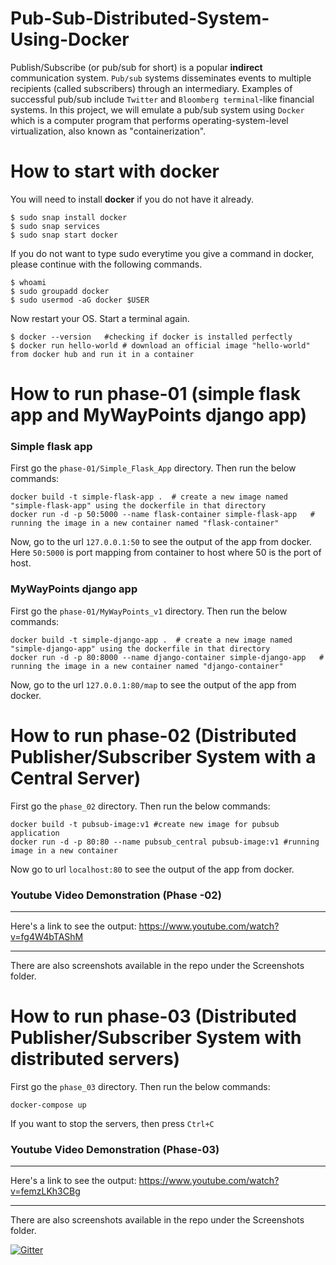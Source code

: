 # Pub-Sub-Distributed-System-Using-Docker

Publish/Subscribe (or pub/sub for short) is a popular **indirect** communication system. `Pub/sub` systems disseminates events to multiple recipients (called subscribers) through an intermediary. Examples of successful pub/sub include `Twitter` and `Bloomberg terminal`-like financial systems. In this project, we will emulate a pub/sub system using `Docker` which is a computer program that performs operating-system-level virtualization, also known as "containerization".

# How to start with docker

You will need to install **docker** if you do not have it already.

```
$ sudo snap install docker
$ sudo snap services
$ sudo snap start docker

```
If you do not want to type sudo everytime you give a command in docker, please continue with the following commands.

```
$ whoami
$ sudo groupadd docker
$ sudo usermod -aG docker $USER

```
Now restart your OS. Start a terminal again.

```
$ docker --version   #checking if docker is installed perfectly
$ docker run hello-world # download an official image "hello-world" from docker hub and run it in a container

```

# How to run phase-01 (simple flask app and MyWayPoints django app)

###  Simple flask app

First go the `phase-01/Simple_Flask_App` directory. Then run the below commands:

```
docker build -t simple-flask-app .  # create a new image named "simple-flask-app" using the dockerfile in that directory
docker run -d -p 50:5000 --name flask-container simple-flask-app   # running the image in a new container named "flask-container"
```
Now, go to the url `127.0.0.1:50` to see the output of the app from docker. Here `50:5000` is port mapping from container to host where 50 is the port of host.


###  MyWayPoints django app

First go the `phase-01/MyWayPoints_v1` directory. Then run the below commands:

```
docker build -t simple-django-app .  # create a new image named "simple-django-app" using the dockerfile in that directory
docker run -d -p 80:8000 --name django-container simple-django-app   # running the image in a new container named "django-container"
```
Now, go to the url `127.0.0.1:80/map` to see the output of the app from docker. 

# How to run phase-02 (Distributed Publisher/Subscriber System with a Central Server)

First go the `phase_02` directory. Then run the below commands:

```
docker build -t pubsub-image:v1 #create new image for pubsub application
docker run -d -p 80:80 --name pubsub_central pubsub-image:v1 #running image in a new container
```
Now go to url `localhost:80` to see the output of the app from docker.


### Youtube Video Demonstration (Phase -02)
****

Here's a link to see the output: https://www.youtube.com/watch?v=fg4W4bTAShM

***

There are also screenshots available in the repo under the Screenshots folder.

# How to run phase-03 (Distributed Publisher/Subscriber System with distributed servers)

First go the `phase_03` directory. Then run the below commands:

```
docker-compose up

```

If you want to stop the servers, then press `Ctrl+C`
 
### Youtube Video Demonstration (Phase-03)
***
Here's a link to see the output: https://www.youtube.com/watch?v=femzLKh3CBg
***

There are also screenshots available in the repo under the Screenshots folder.



[![Gitter](https://badges.gitter.im/Join%20Chat.svg)](https://gitter.im/Pub-Sub-Distributed-System-Using-Docker/Lobby?utm_source=badge&utm_medium=badge&utm_campaign=pr-badge&utm_content=badge)
